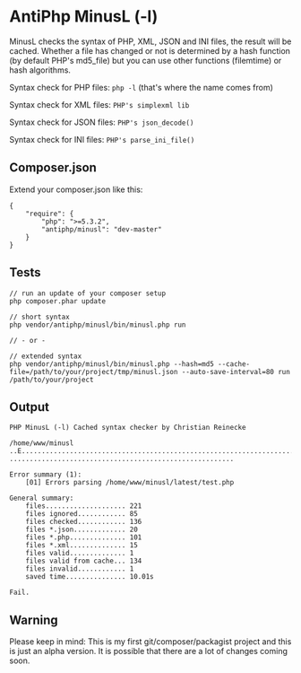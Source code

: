 AntiPhp MinusL (-l)
===================

MinusL checks the syntax of PHP, XML, JSON and INI files, the result will be cached. Whether a file has changed or not is determined by a hash function (by default PHP's md5_file) but you can use other functions (filemtime) or hash algorithms.

Syntax check for PHP files:
	``php -l``
	(that's where the name comes from)
	
Syntax check for XML files:
	``PHP's simplexml lib``
	
Syntax check for JSON files:
	``PHP's json_decode()``
	
Syntax check for INI files:
	``PHP's parse_ini_file()``
	

Composer.json
-------------

Extend your composer.json like this:

	{
		"require": {
			"php": ">=5.3.2",
			"antiphp/minusl": "dev-master"
		}
	}

	
Tests
-----

	// run an update of your composer setup
	php composer.phar update
	
	// short syntax
	php vendor/antiphp/minusl/bin/minusl.php run
	
	// - or -
	
	// extended syntax
	php vendor/antiphp/minusl/bin/minusl.php --hash=md5 --cache-file=/path/to/your/project/tmp/minusl.json --auto-save-interval=80 run /path/to/your/project

	
Output
------
	
	PHP MinusL (-l) Cached syntax checker by Christian Reinecke

	/home/www/minusl
	..E.............................................................................
	........................................................

	Error summary (1):
		[01] Errors parsing /home/www/minusl/latest/test.php

	General summary:
		files.................... 221
		files ignored............ 85
		files checked............ 136
		files *.json............. 20
		files *.php.............. 101
		files *.xml.............. 15
		files valid.............. 1
		files valid from cache... 134
		files invalid............ 1
		saved time............... 10.01s

	Fail.

	
Warning
-------

Please keep in mind: This is my first git/composer/packagist project and this
is just an alpha version. It is possible that there are a lot of changes coming soon.